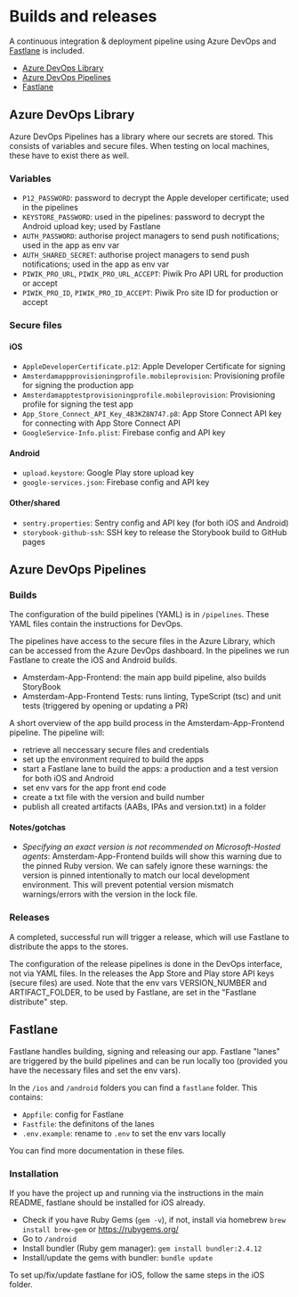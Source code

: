 # Builds and releases

A continuous integration & deployment pipeline using Azure DevOps and [Fastlane](https://fastlane.tools/) is included.

- [Azure DevOps Library](#library)
- [Azure DevOps Pipelines](#pipelines)
- [Fastlane](#fastlane)


## <a id="library"></a>Azure DevOps Library

Azure DevOps Pipelines has a library where our secrets are stored. This consists of variables and secure files. When testing on local machines, these have to exist there as well.

### Variables

- `P12_PASSWORD`: password to decrypt the Apple developer certificate; used in the pipelines
- `KEYSTORE_PASSWORD`: used in the pipelines: password to decrypt the Android upload key; used by Fastlane
- `AUTH_PASSWORD`: authorise project managers to send push notifications; used in the app as env var
- `AUTH_SHARED_SECRET`: authorise project managers to send push notifications; used in the app as env var
- `PIWIK_PRO_URL`, `PIWIK_PRO_URL_ACCEPT`: Piwik Pro API URL for production or accept
- `PIWIK_PRO_ID`, `PIWIK_PRO_ID_ACCEPT`: Piwik Pro site ID for production or accept


### Secure files

#### iOS
- `AppleDeveloperCertificate.p12`: Apple Developer Certificate for signing
- `Amsterdamappprovisioningprofile.mobileprovision`: Provisioning profile for signing the production app
- `Amsterdamapptestprovisioningprofile.mobileprovision`: Provisioning profile for signing the test app
- `App_Store_Connect_API_Key_4B3KZ8N747.p8`: App Store Connect API key for connecting with App Store Connect API
- `GoogleService-Info.plist`: Firebase config and API key

#### Android
- `upload.keystore`: Google Play store upload key
- `google-services.json`: Firebase config and API key

#### Other/shared
- `sentry.properties`: Sentry config and API key (for both iOS and Android)
- `storybook-github-ssh`: SSH key to release the Storybook build to GitHub pages

## <a id="pipelines"></a>Azure DevOps Pipelines

### Builds

The configuration of the build pipelines (YAML) is in `/pipelines`. These YAML files contain the instructions for DevOps.

The pipelines have access to the secure files in the Azure Library, which can be accessed from the Azure DevOps dashboard. In the pipelines we run Fastlane to create the iOS and Android builds.

- Amsterdam-App-Frontend: the main app build pipeline, also builds StoryBook
- Amsterdam-App-Frontend Tests: runs linting, TypeScript (tsc) and unit tests (triggered by opening or updating a PR)

A short overview of the app build process in the Amsterdam-App-Frontend pipeline. The pipeline will:

- retrieve all neccessary secure files and credentials
- set up the environment required to build the apps
- start a Fastlane lane to build the apps: a production and a test version for both iOS and Android
- set env vars for the app front end code
- create a txt file with the version and build number
- publish all created artifacts (AABs, IPAs and version.txt) in a folder

#### Notes/gotchas

- *Specifying an exact version is not recommended on Microsoft-Hosted agents*: Amsterdam-App-Frontend builds will show this warning due to the pinned Ruby version. We can safely ignore these warnings: the version is pinned intentionally to match our local development environment. This will prevent potential version mismatch warnings/errors with the version in the lock file.

### Releases

A completed, successful run will trigger a release, which will use Fastlane to distribute the apps to the stores.

The configuration of the release pipelines is done in the DevOps interface, not via YAML files. In the releases the App Store and Play store API keys (secure files) are used. Note that the env vars VERSION_NUMBER and ARTIFACT_FOLDER, to be used by Fastlane, are set in the "Fastlane distribute" step.

## <a id="fastlane"></a>Fastlane

Fastlane handles building, signing and releasing our app. Fastlane "lanes" are triggered by the build pipelines and can be run locally too (provided you have the necessary files and set the env vars).

In the `/ios` and `/android` folders you can find a `fastlane` folder. This contains:
- `Appfile`: config for Fastlane
- `Fastfile`: the definitons of the lanes
- `.env.example`: rename to `.env` to set the env vars locally

You can find more documentation in these files.

### Installation

If you have the project up and running via the instructions in the main README, fastlane should be installed for iOS already.

- Check if you have Ruby Gems (`gem -v`), if not, install via homebrew `brew install brew-gem` or https://rubygems.org/
- Go to `/android` 
- Install bundler (Ruby gem manager): `gem install bundler:2.4.12`
- Install/update the gems with bundler: `bundle update`

To set up/fix/update fastlane for iOS, follow the same steps in the iOS folder.
